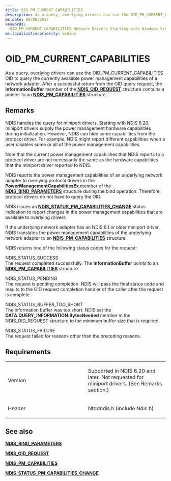 ```yaml
---
title: OID_PM_CURRENT_CAPABILITIES
description: As a query, overlying drivers can use the OID_PM_CURRENT_CAPABILITIES OID to query the currently available power management capabilities of a network adapter.
ms.date: 08/08/2017
keywords: 
 -OID_PM_CURRENT_CAPABILITIES Network Drivers Starting with Windows Vista
ms.localizationpriority: medium
---
```


# OID\_PM\_CURRENT\_CAPABILITIES


As a query, overlying drivers can use the OID\_PM\_CURRENT\_CAPABILITIES OID to query the currently available power management capabilities of a network adapter. After a successful return from the OID query request, the **InformationBuffer** member of the [**NDIS\_OID\_REQUEST**](/windows-hardware/drivers/ddi/ndis/ns-ndis-_ndis_oid_request) structure contains a pointer to an [**NDIS\_PM\_CAPABILITIES**](/windows-hardware/drivers/ddi/ntddndis/ns-ntddndis-_ndis_pm_capabilities) structure.

Remarks
-------

NDIS handles the query for miniport drivers. Starting with NDIS 6.20, miniport drivers supply the power management hardware capabilities during initialization. However, NDIS can hide some capabilities from the protocol driver. For example, NDIS might report different capabilities when a user disables some or all of the power management capabilities.

Note that the current power management capabilities that NDIS reports to a protocol driver are not necessarily the same as the hardware capabilities that the miniport driver reported to NDIS.

NDIS reports the power management capabilities of an underlying network adapter to overlying protocol drivers in the **PowerManagementCapabilitiesEx** member of the [**NDIS\_BIND\_PARAMETERS**](/windows-hardware/drivers/ddi/ndis/ns-ndis-_ndis_bind_parameters) structure during the bind operation. Therefore, protocol drivers do not have to query the OID.

NDIS issues an [**NDIS\_STATUS\_PM\_CAPABILITIES\_CHANGE**](./ndis-status-pm-capabilities-change.md) status indication to report changes in the power management capabilities that are available to overlying drivers.

If the underlying network adapter has an NDIS 6.1 or older miniport driver, NDIS translates the power management capabilities of the underlying network adapter to an [**NDIS\_PM\_CAPABILITIES**](/windows-hardware/drivers/ddi/ntddndis/ns-ntddndis-_ndis_pm_capabilities) structure.

NDIS returns one of the following status codes for the request:

<a href="" id="ndis-status-success"></a>NDIS\_STATUS\_SUCCESS  
The request completed successfully. The **InformationBuffer** points to an [**NDIS\_PM\_CAPABILITIES**](/windows-hardware/drivers/ddi/ntddndis/ns-ntddndis-_ndis_pm_capabilities) structure.

<a href="" id="ndis-status-pending"></a>NDIS\_STATUS\_PENDING  
The request is pending completion. NDIS will pass the final status code and results to the OID request completion handler of the caller after the request is complete.

<a href="" id="ndis-status-buffer-too-short"></a>NDIS\_STATUS\_BUFFER\_TOO\_SHORT  
The information buffer was too short. NDIS set the **DATA.QUERY\_INFORMATION.BytesNeeded** member in the NDIS\_OID\_REQUEST structure to the minimum buffer size that is required.

<a href="" id="ndis-status-failure"></a>NDIS\_STATUS\_FAILURE  
The request failed for reasons other than the preceding reasons.

Requirements
------------

<table>
<colgroup>
<col width="50%" />
<col width="50%" />
</colgroup>
<tbody>
<tr class="odd">
<td><p>Version</p></td>
<td><p>Supported in NDIS 6.20 and later. Not requested for miniport drivers. (See Remarks section.)</p></td>
</tr>
<tr class="even">
<td><p>Header</p></td>
<td>Ntddndis.h (include Ndis.h)</td>
</tr>
</tbody>
</table>

## See also


[**NDIS\_BIND\_PARAMETERS**](/windows-hardware/drivers/ddi/ndis/ns-ndis-_ndis_bind_parameters)

[**NDIS\_OID\_REQUEST**](/windows-hardware/drivers/ddi/ndis/ns-ndis-_ndis_oid_request)

[**NDIS\_PM\_CAPABILITIES**](/windows-hardware/drivers/ddi/ntddndis/ns-ntddndis-_ndis_pm_capabilities)

[**NDIS\_STATUS\_PM\_CAPABILITIES\_CHANGE**](./ndis-status-pm-capabilities-change.md)

 


